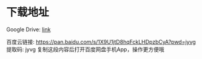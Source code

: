 # 下载地址

Google Drive: [link](https://drive.google.com/drive/folders/1Zx6WsNenJokIWRaWw6DBSK_Qc_UcoV_Z?usp=sharing)

百度云链接: https://pan.baidu.com/s/1X9U1jtD8hqFckLHDpzbCyA?pwd=jyvg 提取码: jyvg 复制这段内容后打开百度网盘手机App，操作更方便哦
